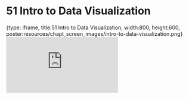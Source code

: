 # 51 Intro to Data Visualization
 
{type: iframe, title:51 Intro to Data Visualization, width:800, height:600, poster:resources/chapt_screen_images/intro-to-data-visualization.png}
![](https://datatrail-jhu.github.io/DataTrail/no_toc/intro-to-data-visualization.html)
 

 
